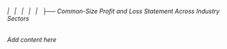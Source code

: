 ###### |   |   |   |   |   ├── Common-Size Profit and Loss Statement Across Industry Sectors

*Add content here*